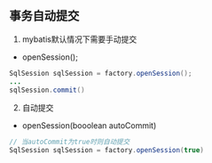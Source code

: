 ## 事务自动提交

1. mybatis默认情况下需要手动提交

- openSession();

```java
SqlSession sqlSession = factory.openSession();
...
sqlSession.commit()
```

2. 自动提交

- openSession(booolean autoCommit)

```java
// 当autoCommit为true时则自动提交
SqlSession sqlSession = factory.openSession(true)
```

